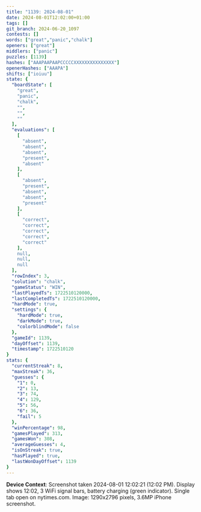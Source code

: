 ```yaml
---
title: "1139: 2024-08-01"
date: 2024-08-01T12:02:00+01:00
tags: []
git_branch: 2024-06-20_1097
contests: []
words: ["great","panic","chalk"]
openers: ["great"]
middlers: ["panic"]
puzzles: [1139]
hashes: ["AAAPAAPAAPCCCCCXXXXXXXXXXXXXXX"]
openerHashes: ["AAAPA"]
shifts: ["ioiuu"]
state: {
  "boardState": [
    "great",
    "panic",
    "chalk",
    "",
    "",
    ""
  ],
  "evaluations": [
    [
      "absent",
      "absent",
      "absent",
      "present",
      "absent"
    ],
    [
      "absent",
      "present",
      "absent",
      "absent",
      "present"
    ],
    [
      "correct",
      "correct",
      "correct",
      "correct",
      "correct"
    ],
    null,
    null,
    null
  ],
  "rowIndex": 3,
  "solution": "chalk",
  "gameStatus": "WIN",
  "lastPlayedTs": 1722510120000,
  "lastCompletedTs": 1722510120000,
  "hardMode": true,
  "settings": {
    "hardMode": true,
    "darkMode": true,
    "colorblindMode": false
  },
  "gameId": 1139,
  "dayOffset": 1139,
  "timestamp": 1722510120
}
stats: {
  "currentStreak": 8,
  "maxStreak": 36,
  "guesses": {
    "1": 0,
    "2": 13,
    "3": 74,
    "4": 129,
    "5": 56,
    "6": 36,
    "fail": 5
  },
  "winPercentage": 98,
  "gamesPlayed": 313,
  "gamesWon": 308,
  "averageGuesses": 4,
  "isOnStreak": true,
  "hasPlayed": true,
  "lastWonDayOffset": 1139
}
---
```

<!-- more -->

**Device Context**: Screenshot taken 2024-08-01 12:02:21 (12:02 PM). Display shows 12:02, 3 WiFi signal bars, battery charging (green indicator). Single tab open on nytimes.com. Image: 1290x2796 pixels, 3.6MP iPhone screenshot.
